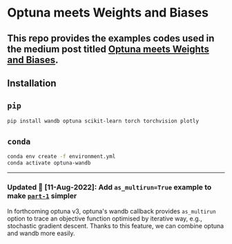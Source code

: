 # Optuna meets Weights and Biases

This repo provides the examples codes used in the medium post titled [Optuna meets Weights and Biases](https://medium.com/optuna/optuna-meets-weights-and-biases-58fc6bab893).
---

## Installation

## `pip`

```bash
pip install wandb optuna scikit-learn torch torchvision plotly
```
## `conda`

```bash
conda env create -f environment.yml
conda activate optuna-wandb
```

---

### Updated 🚀 [11-Aug-2022]: Add `as_multirun=True` example to make [`part-1`](./part-1/wandb_optuna.py) simpler

In forthcoming optuna v3, optuna's wandb callback provides `as_multirun` option to trace an objective function optimised by iterative way, e.g., stochastic gradient descent. Thanks to this feature, we can combine optuna and wandb more easily.
